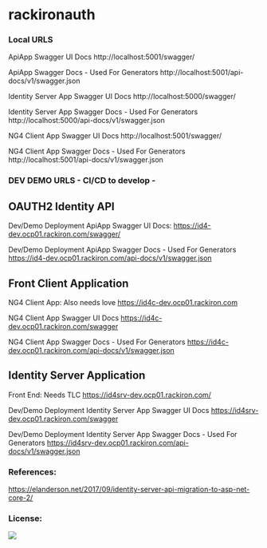 # rackironauth

### Local URLS 
ApiApp Swagger UI Docs
http://localhost:5001/swagger/

ApiApp Swagger Docs - Used For Generators
http://localhost:5001/api-docs/v1/swagger.json


Identity Server App Swagger UI Docs
http://localhost:5000/swagger/

Identity Server App Swagger Docs - Used For Generators
http://localhost:5000/api-docs/v1/swagger.json



NG4 Client App Swagger UI Docs
http://localhost:5001/swagger/

NG4 Client App Swagger Docs - Used For Generators
http://localhost:5001/api-docs/v1/swagger.json



### DEV DEMO URLS - CI/CD to develop - 

OAUTH2 Identity API
----

Dev/Demo Deployment ApiApp Swagger UI Docs:
https://id4-dev.ocp01.rackiron.com/swagger/

Dev/Demo Deployment ApiApp Swagger Docs - Used For Generators
https://id4-dev.ocp01.rackiron.com/api-docs/v1/swagger.json

Front Client Application
----
NG4 Client App: Also needs love
https://id4c-dev.ocp01.rackiron.com

NG4 Client App Swagger UI Docs
https://id4c-dev.ocp01.rackiron.com/swagger

NG4 Client App Swagger Docs - Used For Generators
https://id4c-dev.ocp01.rackiron.com/api-docs/v1/swagger.json


Identity Server Application
----
Front End: Needs TLC
https://id4srv-dev.ocp01.rackiron.com/

Dev/Demo Deployment Identity Server App Swagger UI Docs
https://id4srv-dev.ocp01.rackiron.com/swagger

Dev/Demo Deployment Identity Server App Swagger Docs - Used For Generators
https://id4srv-dev.ocp01.rackiron.com/api-docs/v1/swagger.json







### References:

https://elanderson.net/2017/09/identity-server-api-migration-to-asp-net-core-2/


### License:

[<img src="https://git.io/vdMPM">](https://git.io/vdMPH)


 



